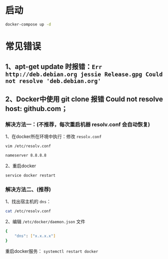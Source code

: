 # 启动

```bash
docker-compose up -d
```

# 常见错误

## 1、apt-get update 时报错：`Err http://deb.debian.org jessie Release.gpg Could not resolve 'deb.debian.org'`

## 2、Docker中使用 git clone 报错 Could not resolve host: github.com；

### 解决方法一：(不推荐，每次重启机器 resolv.conf 会自动恢复)

1、在docker所在环境中执行：修改 `resolv.conf`

```bash
vim /etc/resolv.conf

nameserver 8.8.8.8
```

2、重启docker

```bash
service docker restart
```

### 解决方法二、(推荐)

1、找出宿主机的 `dns`：

```bash
cat /etc/resolv.conf
```

2、编辑 `/etc/docker/daemon.json` 文件

```bash
{                                                                          
    "dns": ["x.x.x.x"]                                                                           
} 
```

重启docker服务： `systemctl restart docker`
